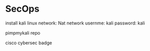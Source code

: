 # SecOps

install kali linux 
network: Nat network 
usernme: kali 
password: kali 

pimpmykali repo

cisco cybersec badge 